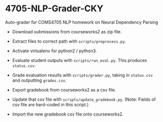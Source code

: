 # 4705-NLP-Grader-CKY
Auto-grader for COMS4705 NLP homework on Neural Dependency Parsing

+ Download submissions from courseworks2 as zip file.

+ Extract files to correct path with ```scripts/preprocess.py```.

+ Activate virtualenv for python2 / python3.

+ Evaluate student outputs with ```scripts/run_eval.py```. This produces ```status.csv```.

+ Grade evaluation results with ```scripts/grader.py```, taking in ```status.csv``` and outputting ```grades.csv```.

+ Export gradebook from courseworks2 as a csv file.

+ Update that csv file with ```scripts/update_gradebook.py```. (Note: Fields of csv file are hard-coded in this script.)

+ Import the new gradebook csv file onto courseworks2.
